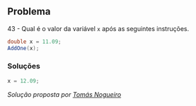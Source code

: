 ## Problema

43 - Qual é o valor da variável `x` após as seguintes instruções.

```cs
double x = 11.09;
AddOne(x);
```

### Soluções 

```cs
x = 12.09;
```


*Solução proposta por [Tomás Nogueiro](https://github.com/TN-10)*